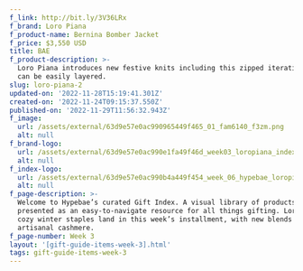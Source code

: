 ```yaml
---
f_link: http://bit.ly/3V36LRx
f_brand: Loro Piana
f_product-name: Bernina Bomber Jacket
f_price: $3,550 USD
title: BAE
f_product-description: >-
  Loro Piana introduces new festive knits including this zipped iteration which
  can be easily layered.
slug: loro-piana-2
updated-on: '2022-11-28T15:19:41.301Z'
created-on: '2022-11-24T09:15:37.550Z'
published-on: '2022-11-29T11:56:32.943Z'
f_image:
  url: /assets/external/63d9e57e0ac990965449f465_01_fam6140_f3zm.png
  alt: null
f_brand-logo:
  url: /assets/external/63d9e57e0ac990e1fa49f46d_week03_loropiana_indexlogo.png
  alt: null
f_index-logo:
  url: /assets/external/63d9e57e0ac990b4a449f454_week_06_hypebae_loropiana_logo.svg
  alt: null
f_page-description: >-
  Welcome to Hypebae’s curated Gift Index. A visual library of products is
  presented as an easy-to-navigate resource for all things gifting. Loro Piana’s
  cozy winter staples land in this week’s installment, with new blends of its
  artisanal cashmere.
f_page-number: Week 3
layout: '[gift-guide-items-week-3].html'
tags: gift-guide-items-week-3
---
```



